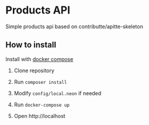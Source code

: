 # Products API
Simple products api based on contributte/apitte-skeleton

## How to install
Install with [docker compose](https://github.com/docker/compose)

1) Clone repository

2) Run `composer install`

2) Modify `config/local.neon` if needed

3) Run `docker-compose up`

4) Open http://localhost
